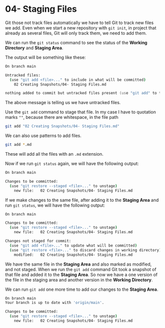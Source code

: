 # 04- Staging Files

Git those not track files automatically we have to tell Git to track new files we add. Even when we start a new repository with `git init`, in project that already as several files, Git will only track them, we need to add them.

We can run the `git status` command to see the status of the **Working Directory** and **Staging Area**.

The output will be something like these:

```zsh
On branch main

Untracked files:
  (use "git add <file>..." to include in what will be committed)
	02 Creating Snapshots/04- Staging Files.md

nothing added to commit but untracked files present (use "git add" to track)
```

The above message is telling us we have untracked files.

Use the `git add` command to stage that file. In my case I have to quotation marks `""`, because there are whitespace, in the file path

```zsh
git add "02 Creating Snapshots/04- Staging Files.md"
```

We can also use patterns to add files.

```zsh
git add *.md
```

These will add all the files with an `.md` extension.

Now if we run `git status` again, we will have the following output:

```zsh
On branch main

Changes to be committed:
  (use "git restore --staged <file>..." to unstage)
	new file:   02 Creating Snapshots/04- Staging Files.md
```

If we make changes to the same file, after adding it to the **Staging Area** and run `git status`, we will have the following output:

```zsh
On branch main

Changes to be committed:
  (use "git restore --staged <file>..." to unstage)
	new file:   02 Creating Snapshots/04- Staging Files.md

Changes not staged for commit:
  (use "git add <file>..." to update what will be committed)
  (use "git restore <file>..." to discard changes in working directory)
	modified:   02 Creating Snapshots/04- Staging Files.md
```

We have the same file in the **Staging Area** and also marked as modified, and not staged. When we run the `git add` command Git took a snapshot of that file and added it to the **Staging Area**. So now we have a one version of the file in the staging area and another version in the **Working Directory**.

We can run `git add` one more time to add our changes to the **Staging Area**.

```zsh
On branch main
Your branch is up to date with 'origin/main'.

Changes to be committed:
  (use "git restore --staged <file>..." to unstage)
	new file:   02 Creating Snapshots/04- Staging Files.md
```
